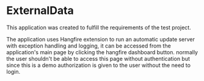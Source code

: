 # ExternalData

This application was created to fulfill the requirements of the test project.

The application uses Hangfire extension to run an automatic update server with exception handling and logging,
it can be accessed from the application's main page by clicking the hangfire dashboard button.
normally the user shouldn't be able to access this page without authentication but since this is a demo authorization is given to the user without the need to login.
